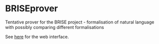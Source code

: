 # BRISEprover

Tentative prover for the BRISE project - formalisation of natural language with possibly comparing different formalisations

See [here](http://subsell.logic.at/bprover/briseprover/) for the web interface.
